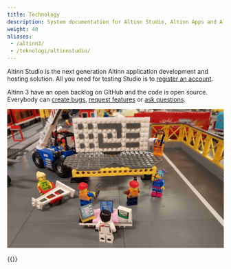 ```yaml
---
title: Technology
description: System documentation for Altinn Studio, Altinn Apps and Altinn Platform.
weight: 40
aliases:
 - /altinn3/
 - /teknologi/altinnstudio/
---
```


Altinn Studio is the next generation Altinn application development and hosting solution.
All you need for testing Studio is to [register an account](../altinn-studio/getting-started/create-user).

Altinn 3 have an open backlog on GitHub and the code is open source. Everybody can [create bugs], [request features] or [ask questions].


![Altinn as lego](altinn-lego-platform.jpg "Building the new Altinn. One brick at the time...")

[Altinn Studio]: https://altinn.studio
[open backlog]: https://github.com/altinn/altinn-studio/issues/
[milestones]: https://github.com/altinn/altinn-studio/milestones?direction=asc&sort=due_date&state=open
[create bugs]: https://github.com/Altinn/altinn-studio/issues/new?template=bug_report.md
[request features]: https://github.com/Altinn/altinn-studio/issues/new?template=feature_request.md
[ask questions]: https://github.com/Altinn/altinn-studio/issues/new?template=question.md
[GitHub]: https://github.com/altinn/altinn-studio
[the code]: https://github.com/altinn/altinn-studio

{{<children />}}